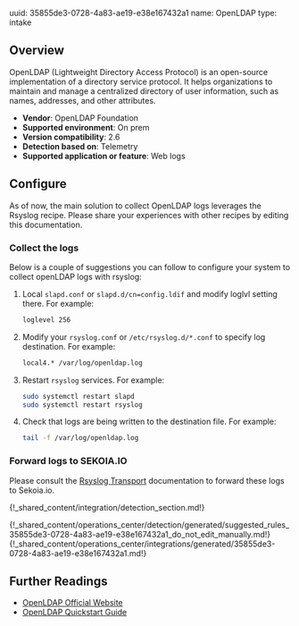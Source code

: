 uuid: 35855de3-0728-4a83-ae19-e38e167432a1
name: OpenLDAP
type: intake

## Overview
OpenLDAP (Lightweight Directory Access Protocol) is an open-source implementation of a directory service protocol. It helps organizations to maintain and manage a centralized directory of user information, such as names, addresses, and other attributes.

- **Vendor**: OpenLDAP Foundation
- **Supported environment**: On prem
- **Version compatibility**: 2.6
- **Detection based on**: Telemetry
- **Supported application or feature**: Web logs


## Configure

As of now, the main solution to collect OpenLDAP logs leverages the Rsyslog recipe. Please share your experiences with other recipes by editing this documentation.

### Collect the logs

Below is a couple of suggestions you can follow to configure your system to collect openLDAP logs with rsyslog:

1. Local `slapd.conf` or `slapd.d/cn=config.ldif` and modify loglvl setting there. For example:
   ```bash
   loglevel 256
   ```
2. Modify your `rsyslog.conf` or `/etc/rsyslog.d/*.conf` to specify log destination. For example:
   ```bash
   local4.* /var/log/openldap.log
   ```
3. Restart `rsyslog` services. For example:
   ```bash
   sudo systemctl restart slapd
   sudo systemctl restart rsyslog
   ```
4. Check that logs are being written to the destination file. For example:
   ```bash
   tail -f /var/log/openldap.log
   ```

### Forward logs to SEKOIA.IO
Please consult the [Rsyslog Transport](/integration/ingestion_methods/syslog/overview.md) documentation to forward these logs to Sekoia.io.


{!_shared_content/integration/detection_section.md!}

{!_shared_content/operations_center/detection/generated/suggested_rules_35855de3-0728-4a83-ae19-e38e167432a1_do_not_edit_manually.md!}
{!_shared_content/operations_center/integrations/generated/35855de3-0728-4a83-ae19-e38e167432a1.md!}

## Further Readings

- [OpenLDAP Official Website](https://www.openldap.com)
- [OpenLDAP Quickstart Guide](https://www.openldap.com/doc/admin26/quickstart.html)

